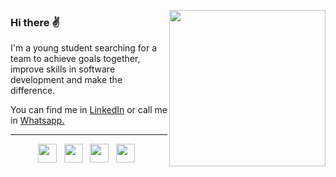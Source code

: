  
<p> 
 <img height="250" align='right'  src="https://i.pinimg.com/originals/d9/04/f1/d904f1182363443fd3508d1b0093ffcd.gif">
</p>
 
### Hi there ✌

I'm a young student searching for a team to achieve goals together, improve skills in software development and make the difference.

You can find me in [LinkedIn](https://www.linkedin.com/in/willians-tavares95/) or call me in [Whatsapp.](https://api.whatsapp.com/send?phone=5511943206420)

  ---
  
<p align='center'>
<a href="https://www.linkedin.com/in/willians-tavares95/"><img height="30" src="https://www.flaticon.com/svg/vstatic/svg/174/174857.svg?token=exp=1611265780~hmac=5b71c7d2c51d7182a338059e7689292f"></a>&nbsp;&nbsp;
<a href="https://www.facebook.com/willians.tavaresdasilva/"><img height="30" src="https://www.flaticon.com/svg/vstatic/svg/1384/1384053.svg?token=exp=1611265857~hmac=10b8e6b8545d3a6bed335c9ab3047d80"></a>&nbsp;&nbsp;
<a href="https://www.instagram.com/hot.wills/"><img height="30" src="https://www.flaticon.com/svg/vstatic/svg/2111/2111463.svg?token=exp=1611620744~hmac=ab994987444678aeedef0e19bc7c051a"></a>&nbsp;&nbsp;
<a href="https://api.whatsapp.com/send?phone=5511943206420"><img height="30" src="https://www.flaticon.com/svg/vstatic/svg/733/733585.svg?token=exp=1611266117~hmac=bc3db0a47fbe40132629e79083905265"></a>&nbsp;&nbsp;
</p>



